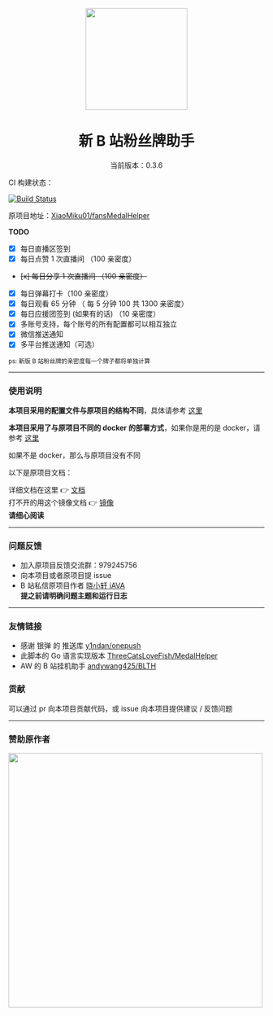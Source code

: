 <p align="center">
  <img src="https://s1.ax1x.com/2022/05/24/XPx1tx.png" width="200" height="200" alt="">
</p>
<div align="center">
<h1> 新 B 站粉丝牌助手
</h1>

<p>当前版本：0.3.6</p>

</div>

CI 构建状态：

[![Build Status](https://dev.azure.com/PeanutMelonSeedBigAlmond/fansMedalHelper/_apis/build/status/REV-Unit.fansMedalHelper?branchName=master)](https://dev.azure.com/PeanutMelonSeedBigAlmond/fansMedalHelper/_build/latest?definitionId=2&branchName=master)

原项目地址：[XiaoMiku01/fansMedalHelper](https://github.com/XiaoMiku01/fansMedalHelper)

**TODO**

-   [x] 每日直播区签到
-   [x] 每日点赞 1 次直播间 （100 亲密度）
-   ~~[x] 每日分享 1 次直播间 （100 亲密度）~~
-   [x] 每日弹幕打卡（100 亲密度）
-   [x] 每日观看 65 分钟 （ 每 5 分钟 100 共 1300 亲密度）
-   [x] 每日应援团签到 (如果有的话) （10 亲密度）
-   [x] 多账号支持，每个账号的所有配置都可以相互独立
-   [x] 微信推送通知
-   [x] 多平台推送通知（可选）

<small>ps: 新版 B 站粉丝牌的亲密度每一个牌子都将单独计算</small>

---

### 使用说明

**本项目采用的配置文件与原项目的结构不同**，具体请参考 [这里](docs/config_description.md)

**本项目采用了与原项目不同的 docker 的部署方式**，如果你是用的是 docker，请参考 [这里](docs/docker_deploy.md)

如果不是 docker，那么与原项目没有不同

以下是原项目文档：

详细文档在这里 👉 [文档](https://xiaomiku01.github.io/fansMedalHelperVersion/)  
打不开的用这个镜像文档 👉 [镜像](https://doc.loveava.top/)  
**请细心阅读**

---

### 问题反馈

-   加入原项目反馈交流群：979245756
-   向本项目或者原项目提 issue
-   B 站私信原项目作者 [晓小轩 iAVA](https://space.bilibili.com/1772442517)  
    **提之前请明确问题主题和运行日志**

---

### 友情链接

-   感谢 银弹 的 推送库 [y1ndan/onepush](https://github.com/y1ndan/onepush)
-   此脚本的 Go 语言实现版本 [ThreeCatsLoveFish/MedalHelper](https://github.com/ThreeCatsLoveFish/MedalHelper)
-   AW 的 B 站挂机助手 [andywang425/BLTH](https://github.com/andywang425/BLTH)

### 贡献

可以通过 pr 向本项目贡献代码，或 issue 向本项目提供建议 / 反馈问题

---  

### 赞助原作者

<img src="http://i0.hdslb.com/bfs/album/c267037c9513b8e44bc6ec95dbf772ff0439dce6.jpg" width="500" />
